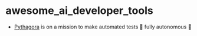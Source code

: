 # awesome_ai_developer_tools

* [Pythagora](https://github.com/Pythagora-io/pythagora) is on a mission to make automated tests 🤖 fully autonomous 🤖 
